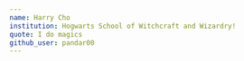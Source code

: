```yaml
---
name: Harry Cho
institution: Hogwarts School of Witchcraft and Wizardry!
quote: I do magics
github_user: pandar00
---
```

